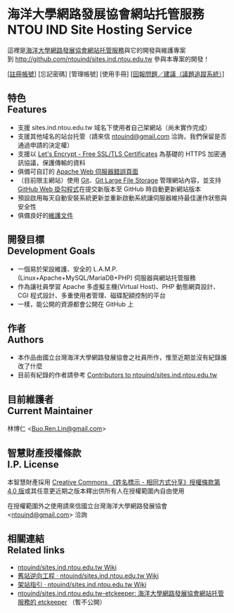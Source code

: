 # 海洋大學網路發展協會網站托管服務<br>NTOU IND Site Hosting Service
這裡是[海洋大學網路發展協會網站托管服務](http://sites.ind.ntou.edu.tw)與它的開發與維護專案  
到 <http://github.com/ntouind/sites.ind.ntou.edu.tw> 參與本專案的開發！

[[註冊帳號](register.markdown)] [忘記密碼] [管理帳號] [使用手冊] [[回報問題／建議（議題追蹤系統）](https://github.com/ntouind/sites.ind.ntou.edu.tw/issues)]

## 特色<br>Features
* 支援 sites.ind.ntou.edu.tw 域名下使用者自己架網站（尚未實作完成）
* 支援其他域名的站台托管（請來信 <ntouind@gmail.com> 洽詢，我們保留是否通過申請的決定權）
* 支援以 [Let's Encrypt - Free SSL/TLS Certificates](https://letsencrypt.org/) 為基礎的 HTTPS 加密通訊協議，保護傳輸的資料
* 俱備可自訂的 [Apache Web 伺服器錯誤頁面](https://sites.ind.ntou.edu.tw/http-404-not-found)
* （目前限主網站）使用 [Git](https://git-scm.com/)、[Git Large File Storage](https://git-lfs.github.com/) 管理網站內容，並支持 [GitHub Web 掛勾程式](https://developer.github.com/webhooks/)在提交新版本至 GitHub 時自動更新網站版本
* 預設啟用每天自動安裝系統更新並重新啟動系統讓伺服器維持最佳運作狀態與安全性
* 俱備良好的[維護文件](http://github.com/ntouind/sites.ind.ntou.edu.tw/wiki)

## 開發目標<br>Development Goals
* 一個易於架設維護、安全的 L.A.M.P.(Linux+Apache+MySQL/MariaDB+PHP) 伺服器與網站托管服務
* 作為讓社員學習 Apache 多虛擬主機(Virtual Host)、PHP 動態網頁設計、CGI 程式設計、多重使用者管理、磁碟配額控制的平台
* 一樣，能公開的資源都會公開在 GitHub 上

## 作者<br>Authors
* 本作品由國立台灣海洋大學網路發展協會之社員所作，惟至近期並沒有紀錄誰改了什麼
* 目前有紀錄的作者請參考 [Contributors to ntouind/sites.ind.ntou.edu.tw](https://github.com/ntouind/sites.ind.ntou.edu.tw/graphs/contributors)

## 目前維護者<br>Current Maintainer
林博仁 &lt;<Buo.Ren.Lin@gmail.com>&gt;

## 智慧財產授權條款<br>I.P. License
本智慧財產採用 [Creative Commons 《姓名標示 - 相同方式分享》授權條款第 4.0 版](https://creativecommons.org/licenses/by-sa/4.0/)或其任意更近期之版本釋出供所有人在授權範圍內自由使用

在授權範圍外之使用請來信國立台灣海洋大學網路發展協會 &lt;<ntouind@gmail.com>&gt; 洽詢

## 相關連結<br />Related links
* [ntouind/sites.ind.ntou.edu.tw Wiki](https://github.com/ntouind/sites.ind.ntou.edu.tw/wiki)
* [舊站逆向工程 · ntouind/sites.ind.ntou.edu.tw Wiki](https://github.com/ntouind/sites.ind.ntou.edu.tw/wiki/%E8%88%8A%E7%AB%99%E9%80%86%E5%90%91%E5%B7%A5%E7%A8%8B)
* [架站指引 · ntouind/sites.ind.ntou.edu.tw Wiki](https://github.com/ntouind/sites.ind.ntou.edu.tw/wiki/%E6%9E%B6%E7%AB%99%E6%8C%87%E5%BC%95)
* [ntouind/sites.ind.ntou.edu.tw-etckeeper: 海洋大學網路發展協會網站托管服務的 etckeeper](https://github.com/ntouind/sites.ind.ntou.edu.tw-etckeeper) （暫不公開）
